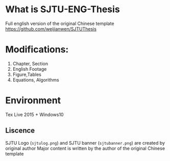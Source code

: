 # What is SJTU-ENG-Thesis

Full english version of the original Chinese template
https://github.com/weijianwen/SJTUThesis

# Modifications:
1. Chapter, Section
2. English Footage
3. Figure,Tables
4. Equations, Algorithms

# Environment
Tex Live 2015 + Windows10

## Liscence

SJTU Logo (`sjtulog.png`) and SJTU banner (`sjtubanner.png`) are created by original author
Major content is written by the author of the original Chinese template
